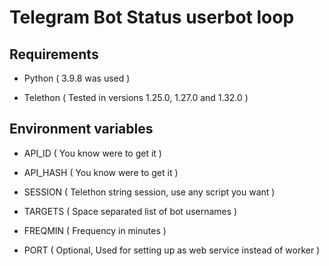 # Telegram Bot Status userbot loop

## Requirements

- Python ( 3.9.8 was used )

- Telethon ( Tested in versions 1.25.0, 1.27.0 and 1.32.0 )

## Environment variables

- API_ID ( You know were to get it )

- API_HASH ( You know were to get it )

- SESSION ( Telethon string session, use any script you want )

- TARGETS ( Space separated list of bot usernames )

- FREQMIN ( Frequency in minutes )

- PORT ( Optional, Used for setting up as web service instead of worker )
